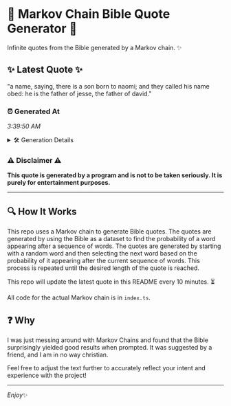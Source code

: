 # 📖 Markov Chain Bible Quote Generator 📖

Infinite quotes from the Bible generated by a Markov chain. ✨

## ✨ Latest Quote ✨
"a name, saying, there is a son born to naomi; and they called his name obed: he is the father of jesse, the father of david."

### ⏰ Generated At
*3:39:50 AM*

<details>
    <summary>🛠️ Generation Details</summary>
    <p>
        <strong>🌱 Seed:</strong> a<br>
        <strong>🔄 Iterations:</strong> 25<br>
        <strong>📜 Context History:</strong><br>[ a ]: name,<br>[ a, name, ]: saying,<br>[ a, name,, saying, ]: there<br>[ a, name,, saying,, there ]: is<br>[ a, name,, saying,, there, is ]: a<br>[ a, name,, saying,, there, is, a ]: son<br>[ name,, saying,, there, is, a, son ]: born<br>[ saying,, there, is, a, son, born ]: to<br>[ there, is, a, son, born, to ]: naomi;<br>[ is, a, son, born, to, naomi; ]: and<br>[ a, son, born, to, naomi;, and ]: they<br>[ son, born, to, naomi;, and, they ]: called<br>[ born, to, naomi;, and, they, called ]: his<br>[ to, naomi;, and, they, called, his ]: name<br>[ naomi;, and, they, called, his, name ]: obed:<br>[ and, they, called, his, name, obed: ]: he<br>[ they, called, his, name, obed:, he ]: is<br>[ called, his, name, obed:, he, is ]: the<br>[ his, name, obed:, he, is, the ]: father<br>[ name, obed:, he, is, the, father ]: of<br>[ obed:, he, is, the, father, of ]: jesse,<br>[ he, is, the, father, of, jesse, ]: the<br>[ is, the, father, of, jesse,, the ]: father<br>[ the, father, of, jesse,, the, father ]: of<br>[ father, of, jesse,, the, father, of ]: david.<br>
    </p>
</details>

### ⚠️ Disclaimer ⚠️
**This quote is generated by a program and is not to be taken seriously. It is purely for entertainment purposes.**

---

## 🔍 How It Works

This repo uses a Markov chain to generate Bible quotes. The quotes are generated by using the Bible as a dataset to find the probability of a word appearing after a sequence of words. The quotes are generated by starting with a random word and then selecting the next word based on the probability of it appearing after the current sequence of words. This process is repeated until the desired length of the quote is reached.

This repo will update the latest quote in this README every 10 minutes. ⏳

All code for the actual Markov chain is in `index.ts`.

## ❓ Why

I was just messing around with Markov Chains and found that the Bible surprisingly yielded good results when prompted. 
It was suggested by a friend, and I am in no way christian.

Feel free to adjust the text further to accurately reflect your intent and experience with the project!

---

*Enjoy*✨
